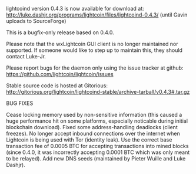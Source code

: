 lightcoind version 0.4.3 is now available for download at:
http://luke.dashjr.org/programs/lightcoin/files/lightcoind-0.4.3/ (until Gavin uploads to SourceForge)

This is a bugfix-only release based on 0.4.0.

Please note that the wxLightcoin GUI client is no longer maintained nor supported. If someone would like to step up to maintain this, they should contact Luke-Jr.

Please report bugs for the daemon only using the issue tracker at github:
https://github.com/lightcoin/lightcoin/issues

Stable source code is hosted at Gitorious:
http://gitorious.org/lightcoin/lightcoind-stable/archive-tarball/v0.4.3#.tar.gz

BUG FIXES

Cease locking memory used by non-sensitive information (this caused a huge performance hit on some platforms, especially noticable during initial blockchain download).
Fixed some address-handling deadlocks (client freezes).
No longer accept inbound connections over the internet when Lightcoin is being used with Tor (identity leak).
Use the correct base transaction fee of 0.0005 BTC for accepting transactions into mined blocks (since 0.4.0, it was incorrectly accepting 0.0001 BTC which was only meant to be relayed).
Add new DNS seeds (maintained by Pieter Wuille and Luke Dashjr).


